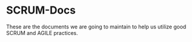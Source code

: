 # SCRUM-Docs
These are the documents we are going to maintain to help us utilize good SCRUM and AGILE practices.
